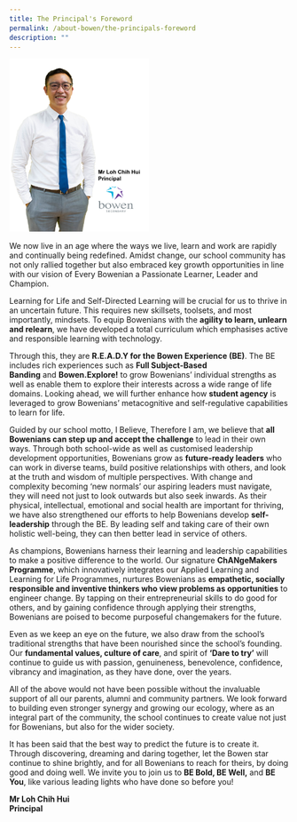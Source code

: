 ```yaml
---
title: The Principal's Foreword
permalink: /about-bowen/the-principals-foreword
description: ""
---
```

<img src="/images/Principal-Mr-Loh-Chih-Hui.png" 
     style="width:50%">
		 
We now live in an age where the ways we live, learn and work are rapidly and continually being redefined. Amidst change, our school community has not only rallied together but also embraced key growth opportunities in line with our vision of Every Bowenian a Passionate Learner, Leader and Champion.

Learning for Life and Self-Directed Learning will be crucial for us to thrive in an uncertain future. This requires new skillsets, toolsets, and most importantly, mindsets. To equip Bowenians with the **agility to learn, unlearn and relearn**, we have developed a total curriculum which emphasises active and responsible learning with technology. 

  

Through this, they are **R.E.A.D.Y for the Bowen Experience (BE)**. The BE includes rich experiences such as **Full Subject-Based Banding** and **Bowen.Explore!** to grow Bowenians’ individual strengths as well as enable them to explore their interests across a wide range of life domains. Looking ahead, we will further enhance how **student agency** is leveraged to grow Bowenians’ metacognitive and self-regulative capabilities to learn for life.

  

Guided by our school motto, I Believe, Therefore I am, we believe that **all Bowenians can step up and accept the challenge** to lead in their own ways. Through both school-wide as well as customised leadership development opportunities, Bowenians grow as **future-ready leaders** who can work in diverse teams, build positive relationships with others, and look at the truth and wisdom of multiple perspectives. With change and complexity becoming ‘new normals’ our aspiring leaders must navigate, they will need not just to look outwards but also seek inwards. As their physical, intellectual, emotional and social health are important for thriving, we have also strengthened our efforts to help Bowenians develop **self-leadership** through the BE. By leading self and taking care of their own holistic well-being, they can then better lead in service of others.

  

As champions, Bowenians harness their learning and leadership capabilities to make a positive difference to the world. Our signature **ChANgeMakers Programme**, which innovatively integrates our Applied Learning and Learning for Life Programmes, nurtures Bowenians as **empathetic, socially responsible and inventive thinkers who view problems as opportunities** to engineer change. By tapping on their entrepreneurial skills to do good for others, and by gaining confidence through applying their strengths, Bowenians are poised to become purposeful changemakers for the future.

  

Even as we keep an eye on the future, we also draw from the school’s traditional strengths that have been nourished since the school’s founding. Our **fundamental values, culture of care**, and spirit of **‘Dare to try’** will continue to guide us with passion, genuineness, benevolence, confidence, vibrancy and imagination, as they have done, over the years.

  

All of the above would not have been possible without the invaluable support of all our parents, alumni and community partners. We look forward to building even stronger synergy and growing our ecology, where as an integral part of the community, the school continues to create value not just for Bowenians, but also for the wider society.  

  

It has been said that the best way to predict the future is to create it. Through discovering, dreaming and daring together, let the Bowen star continue to shine brightly, and for all Bowenians to reach for theirs, by doing good and doing well. We invite you to join us to **BE Bold, BE Well,** and **BE You**, like various leading lights who have done so before you!  



**Mr Loh Chih Hui** <br>
**Principal**